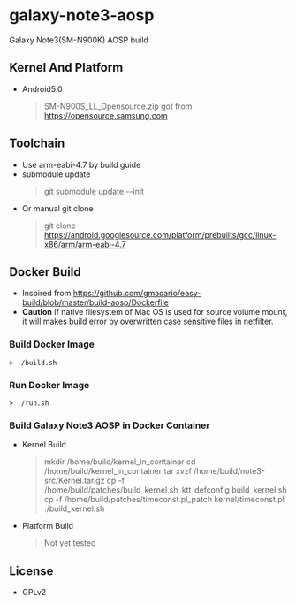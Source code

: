 # galaxy-note3-aosp
Galaxy Note3(SM-N900K) AOSP build

## Kernel And Platform
* Android5.0
    > SM-N900S_LL_Opensource.zip got from https://opensource.samsung.com
## Toolchain
* Use arm-eabi-4.7 by build guide
* submodule update
    > git submodule update --init
* Or manual git clone
    > git clone https://android.googlesource.com/platform/prebuilts/gcc/linux-x86/arm/arm-eabi-4.7
## Docker Build
* Inspired from https://github.com/gmacario/easy-build/blob/master/build-aosp/Dockerfile
* **Caution**
If native filesystem of Mac OS is used for source volume mount,
it will makes build error by overwritten case sensitive files in netfilter.
### Build Docker Image
    > ./build.sh
### Run Docker Image
    > ./run.sh
### Build Galaxy Note3 AOSP in Docker Container
* Kernel Build
    > mkdir /home/build/kernel_in_container
    > cd /home/build/kernel_in_container
    > tar xvzf /home/build/note3-src/Kernel.tar.gz
    > cp -f /home/build/patches/build_kernel.sh_ktt_defconfig build_kernel.sh
    > cp -f /home/build/patches/timeconst.pl_patch kernel/timeconst.pl
    > ./build_kernel.sh
* Platform Build
    > Not yet tested
## License
* GPLv2
